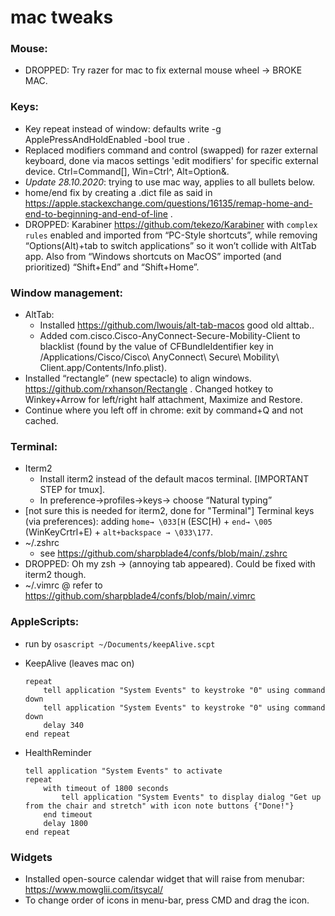 # mac tweaks
### Mouse:
* DROPPED: Try razer for mac to fix external mouse wheel → BROKE MAC.
### Keys: 
* Key repeat instead of window: defaults write -g ApplePressAndHoldEnabled -bool true  .
* Replaced modifiers command and control (swapped) for razer external keyboard, done via macos settings 'edit modifiers' for specific external device.  Ctrl=Command[], Win=Ctrl^, Alt=Option&.
* *Update 28.10.2020*: trying to use mac way, applies to all bullets below. 
* home/end fix by creating a .dict file as said in https://apple.stackexchange.com/questions/16135/remap-home-and-end-to-beginning-and-end-of-line . 
* DROPPED:  Karabiner https://github.com/tekezo/Karabiner with `complex rules` enabled and imported from “PC-Style shortcuts”, while removing “Options(Alt)+tab to switch applications” so it won’t collide with AltTab app. Also from “Windows shortcuts on MacOS” imported (and prioritized) “Shift+End” and “Shift+Home”.
### Window management:
* AltTab:
	* Installed https://github.com/lwouis/alt-tab-macos   good old alttab..  
	* Added com.cisco.Cisco-AnyConnect-Secure-Mobility-Client to blacklist (found by the value of CFBundleIdentifier key in /Applications/Cisco/Cisco\ AnyConnect\ Secure\ Mobility\ Client.app/Contents/Info.plist).
* Installed “rectangle” (new spectacle) to align windows. https://github.com/rxhanson/Rectangle   . Changed hotkey to Winkey+Arrow for left/right half attachment, Maximize and Restore. 
* Continue where you left off in chrome: exit by command+Q and not cached.
### Terminal:
* Iterm2
	* Install iterm2 instead of the default macos terminal. [IMPORTANT STEP for tmux].
	* In preference->profiles->keys-> choose “Natural typing”
* [not sure this is needed for iterm2, done for "Terminal"] Terminal keys (via preferences): adding `home→ \033[H` (ESC[H) + `end→ \005` (WinKeyCrtrl+E) + `alt+backspace → \033\177`.
* ~/.zshrc
	* see https://github.com/sharpblade4/confs/blob/main/.zshrc
* DROPPED: Oh my zsh → (annoying tab appeared). Could be fixed with iterm2 though.
* ~/.vimrc
	@ refer to https://github.com/sharpblade4/confs/blob/main/.vimrc
### AppleScripts:
* run by `osascript ~/Documents/keepAlive.scpt`
* KeepAlive (leaves mac on)
	```
	repeat
		tell application "System Events" to keystroke "0" using command down
		tell application "System Events" to keystroke "0" using command down
		delay 340
	end repeat
	```
	
* HealthReminder
	```
	tell application "System Events" to activate
	repeat
		with timeout of 1800 seconds
			tell application "System Events" to display dialog "Get up from the chair and stretch" with icon note buttons {"Done!"}
		end timeout
		delay 1800
	end repeat
	```
### Widgets
* Installed open-source calendar widget that will raise from menubar: https://www.mowglii.com/itsycal/
* To change order of icons in menu-bar, press CMD and drag the icon. 
